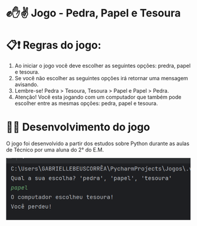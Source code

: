 # ✊✋✌️ Jogo - Pedra, Papel e Tesoura

# 📋❗ Regras do jogo:
1. Ao iniciar o jogo você deve escolher as seguintes opções: predra, papel e tesoura.
2. Se você não escolher as seguintes opções irá retornar uma mensagem avisando.
3. Lembre-se! Pedra > Tesoura, Tesoura > Papel e Papel > Pedra. 
4. Atenção! Você esta jogando com um computador que também pode escolher entre as mesmas opções: pedra, papel e tesoura.

# 👩‍💻 Desenvolvimento do jogo
O jogo foi desenvolvido a partir dos estudos sobre Python durante as aulas de Técnico por uma aluna do 2° do E.M.

<img src="jogo_terminal.png" width="500px" higth="500px">
